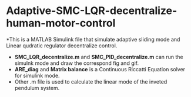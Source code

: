 # Adaptive-SMC-LQR-decentralize-human-motor-control
*This is a MATLAB Simulink file that simulate adaptive sliding mode and Linear qudratic regulator decentralize control.<br>
* **SMC_LQR_decentralize.m** and **SMC_PID_decentralize.m** can run the simulnk mode and draw the correspond fig and gif. <br>     
* **ARE_diag** and **Matrix balance** is a Continuous Riccatti Equation solver for simulink mode. <br>
* Other .m file is used to calculate the linear mode of the inveted pendulum system. <br>
